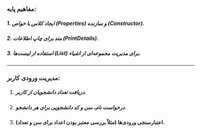 ### مفاهیم پایه:

##### 1.     ایجاد کلاس با خواص (Properties) و سازنده (Constructor).
##### 2.     متد برای چاپ اطلاعات (PrintDetails).
##### 3.     استفاده از لیست‌ها (List<Student>) برای مدیریت مجموعه‌ای از اشیاء.


------------

### مدیریت ورودی کاربر:

1. #####     دریافت تعداد دانشجویان از کاربر.
2. #####     درخواست نام، سن و کد دانشجویی برای هر دانشجو.
3. ####     اعتبارسنجی ورودی‌ها (مثلاً بررسی معتبر بودن اعداد برای سن و تعداد).
